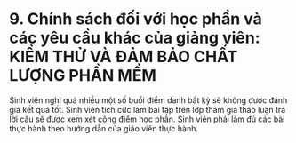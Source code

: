 # 9. Chính sách đối với học phần và các yêu cầu khác của giảng viên: KIỂM THỬ VÀ ĐẢM BẢO CHẤT LƯỢNG PHẦN MỀM
Sinh viên nghỉ quá nhiều một số buổi điểm danh bất kỳ sẽ không được đánh giá kết quả tốt. Sinh viên tích cực làm bài tập trên lớp tham gia thảo luận trả lời câu sẽ được xem xét cộng điểm học phần. Sinh viên phải làm đủ các bài thực hành theo hướng dẫn của giáo viên thực hành.
